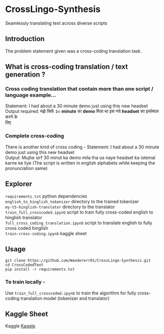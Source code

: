 # CrossLingo-Synthesis
Seamlessly translating text across diverse scripts

## Introduction 
The problem statement given was a cross-coding translation task.
## What is cross-coding translation / text generation ?
### Cross coding translation that contain more than one script / language example...
Statement: I had about a 30 minute demo just using this new headset<br>
Output required: मझे सिर्फ ३० **minute** का **demo** मिला था इस नये **headset** का इस्तेमाल करने के<br>
लिए
### Complete cross-coding
There is another kind of cross coding -
Statement: I had about a 30 minute demo just using this new headset<br>
Output: Mujhe sirf 30 minut ka demo mila tha us naye headset ka istemal karne ke liye<be>
(The script is written in english alphabets while keeping the pronunciation same)

## Explorer
`requirements.txt` python dependencies<br>
`english_to_hinglish_tokenizer` directory to the trained tokenizer<br>
`my-t5-hinglish-translator` directory to the translator<br>
`train_full_crosscoded.ipynb` script to train fully cross-coded english to hinglish translator<br>
`full_cross_coding_translation.ipynb` script to translate english to fully cross coded hinglish<br>
`train-cross-coding.ipynb` kaggle sheet <br>


## Usage
```shell
git clone https://github.com/Wandererr01/CrossLingo-Synthesis.git
cd CrossCodedText
pip install -r requirements.txt
```

###  To train locally -
Use `train_full_crosscoded.ipynb` to train the algorithm for fully cross-coding translation model (tokenizer and translator)

## Kaggle Sheet 
Kaggle [Kaggle](https://www.kaggle.com/code/wandererr01/train-cross-coding)
